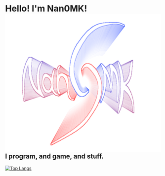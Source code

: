 # Hello! I'm Nan0MK! <img src="resources/resources/Nan0MK 2023V1 3d.png" style="float:right;width:700px;height:450px;">

## I program, and game, and stuff.

[![Top Langs](https://github-readme-stats.vercel.app/api/top-langs/?username=Nan0MK&layout=pie&langs_count=12&theme=highcontrast)](https://github.com/Nan0MK/github-readme-stats)
